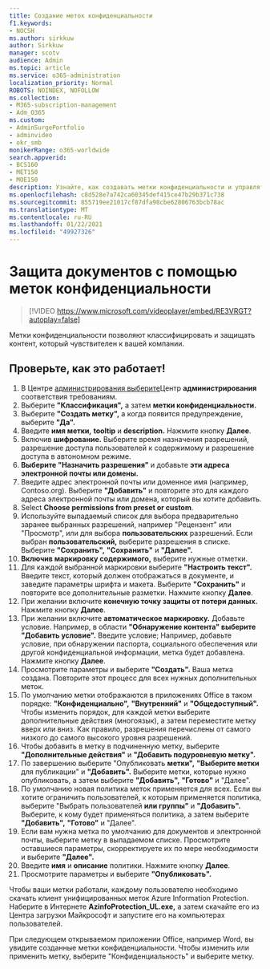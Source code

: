 ```yaml
---
title: Создание меток конфиденциальности
f1.keywords:
- NOCSH
ms.author: sirkkuw
author: Sirkkuw
manager: scotv
audience: Admin
ms.topic: article
ms.service: o365-administration
localization_priority: Normal
ROBOTS: NOINDEX, NOFOLLOW
ms.collection:
- M365-subscription-management
- Adm_O365
ms.custom:
- AdminSurgePortfolio
- adminvideo
- okr_smb
monikerRange: o365-worldwide
search.appverid:
- BCS160
- MET150
- MOE150
description: Узнайте, как создавать метки конфиденциальности и управлять ими.
ms.openlocfilehash: c8d528e7a742ca60345def415ce47b29b371c738
ms.sourcegitcommit: 855719ee21017cf87dfa98cbe62806763bcb78ac
ms.translationtype: MT
ms.contentlocale: ru-RU
ms.lasthandoff: 01/22/2021
ms.locfileid: "49927326"
---
```

# <a name="protect-documents-with-sensitivity-labels"></a>Защита документов с помощью меток конфиденциальности

> [!VIDEO https://www.microsoft.com/videoplayer/embed/RE3VRGT?autoplay=false]

Метки конфиденциальности позволяют классифицировать и защищать контент, который чувствителен к вашей компании.

## <a name="try-it"></a>Проверьте, как это работает!

1. В Центре [администрирования выберите](https://admin.microsoft.com)Центр **администрирования** соответствия требованиям.
1. Выберите **"Классификация",** а затем **метки конфиденциальности.**
1. Выберите **"Создать метку",** а когда появится предупреждение, выберите **"Да".**
1. Введите **имя метки,** **tooltip** и **description.** Нажмите кнопку **Далее**.
1. Включив **шифрование.** Выберите время назначения разрешений, разрешение доступа пользователей к содержимому и разрешение доступа в автономном режиме.
1. **Выберите "Назначить разрешения"** и добавьте **эти адреса электронной почты или домены.**
1. Введите адрес электронной почты или доменное имя (например, Contoso.org).  Выберите **"Добавить"** и повторите это для каждого адреса электронной почты или домена, который вы хотите добавить.
1. Select **Choose permissions from preset or custom**.
1. Используйте выпадаемый список для выбора предварительно  заранее выбранных разрешений, например "Рецензент" или "Просмотр", или для выбора **пользовательских** разрешений. Если выбран **пользовательский,** выберите разрешения в списке. Выберите **"Сохранить",** **"Сохранить"** и **"Далее".**
1. **Включив маркировку содержимого,** выберите нужные отметки.
1. Для каждой выбранной маркировки выберите **"Настроить текст".** Введите текст, который должен отображаться в документе, и заведите параметры шрифта и макета. Выберите **"Сохранить"** и повторите все дополнительные разметки. Нажмите кнопку **Далее**.
1. При желании включите **конечную точку защиты от потери данных.** Нажмите кнопку **Далее**.
1. При желании включите **автоматическое маркировку.** Добавьте условие. Например, в области **"Обнаружение контента" выберите** **"Добавить условие".** Введите условие; Например, добавьте условие, при обнаружении паспорта, социального обеспечения или другой конфиденциальной информации, метка будет добавлена. Нажмите кнопку **Далее**.
1. Просмотрите параметры и выберите **"Создать".** Ваша метка создана. Повторите этот процесс для всех нужных дополнительных меток.
1. По умолчанию метки отображаются в приложениях Office в таком порядке: **"Конфиденциально",** **"Внутренний"** и **"Общедоступный".** Чтобы изменить порядок, для  каждой метки выберите дополнительные действия (многоязык), а затем переместите метку вверх или вниз. Как правило, разрешения перечислены от самого низкого до самого высокого уровня разрешений.
1. Чтобы добавить в метку в подчиненную метку, выберите **"Дополнительные действия"** и **"Добавить подуровневую метку".**
1. По завершению выберите "Опубликовать **метки",** **"Выберите метки** для публикации" и **"Добавить".** Выберите метки, которые нужно опубликовать, а затем выберите **"Добавить",** **"Готово"** и "Далее". 
1. По умолчанию новая политика меток применяется для всех. Если вы хотите ограничить пользователей, к которым применяется политика, выберите "Выбрать пользователей **или группы"** и **"Добавить".** Выберите, к кому будет применяться политика, а затем выберите **"Добавить",** **"Готово"** и "Далее". 
1. Если вам нужна метка по умолчанию для документов и электронной почты, выберите метку в выпадаемом списке. Просмотрите оставшиеся параметры, скорректируете их по мере необходимости и выберите **"Далее".**
1. Введите **имя** и **описание** политики. Нажмите кнопку **Далее**.
1. Просмотрите параметры и выберите **"Опубликовать".**

Чтобы ваши метки работали, каждому пользователю необходимо скачать клиент унифицированных меток Azure Information Protection. Наберите в Интернете **AzinfoProtection_UL.exe,** а затем скачайте его из Центра загрузки Майкрософт и запустите его на компьютерах пользователей.

При следующем открываемом приложении Office, например Word, вы увидите созданные метки конфиденциальности. Чтобы изменить или применить метку, выберите "Конфиденциальность" и выберите метку.

